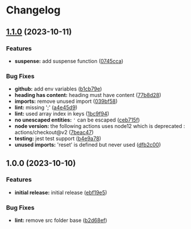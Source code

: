 # Changelog

## [1.1.0](https://github.com/skinner12/nextjs-pro-boilerplate/compare/v1.0.0...v1.1.0) (2023-10-11)


### Features

* **suspense:** add suspense function ([0745cca](https://github.com/skinner12/nextjs-pro-boilerplate/commit/0745cca37d8a46fe19d27b158053cd0b10c72aa7))


### Bug Fixes

* **github:** add env variables ([b1cb79e](https://github.com/skinner12/nextjs-pro-boilerplate/commit/b1cb79e26013fe63430e4e24298c029267ac652e))
* **heading has content:** heading must have content ([77b8d28](https://github.com/skinner12/nextjs-pro-boilerplate/commit/77b8d28d06e2d29820f2a21fb828344d562a007c))
* **imports:** remove unused import ([039bf58](https://github.com/skinner12/nextjs-pro-boilerplate/commit/039bf5824a1d44f86bda03c81c0ca4b1bb7b9907))
* **lint:** missing ';' ([a4e45d9](https://github.com/skinner12/nextjs-pro-boilerplate/commit/a4e45d9f7c14c39c81522ee36b4827949fc1889b))
* **lint:** used array index in keys ([1bc9f94](https://github.com/skinner12/nextjs-pro-boilerplate/commit/1bc9f944fb428e77ef27fc412ac7182de0673542))
* **no unescaped entities:** `'` can be escaped ([ceb715f](https://github.com/skinner12/nextjs-pro-boilerplate/commit/ceb715f94962e4b2cff87c325168c82715a25005))
* **node version:** the following actions uses node12 which is deprecated : actions/checkout@v2 ([7beac47](https://github.com/skinner12/nextjs-pro-boilerplate/commit/7beac47787c6e50c22cf60e3ed291643c99fa075))
* **testing:** jest test support ([b4e9a78](https://github.com/skinner12/nextjs-pro-boilerplate/commit/b4e9a78e85ad1f7826ba4545d0ddbae84be0194a))
* **unused imports:** 'reset' is defined but never used ([dfb2c00](https://github.com/skinner12/nextjs-pro-boilerplate/commit/dfb2c009fb5b8ea981b067733dd3e1894cf68868))

## 1.0.0 (2023-10-10)


### Features

* **initial release:** initial release ([ebf19e5](https://github.com/skinner12/nextjs-pro-boilerplate/commit/ebf19e567b9df321bae232bf53e1915544d15055))


### Bug Fixes

* **lint:** remove src folder base ([b2d68ef](https://github.com/skinner12/nextjs-pro-boilerplate/commit/b2d68efe8697904e26ae379f3dcd1e5903966d60))
